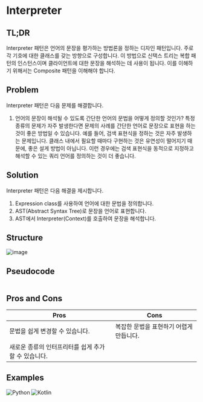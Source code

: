 # Interpreter

## TL;DR

Interpreter 패턴은 언어의 문장을 평가하는 방법론을 정하는 디자인 패턴입니다.
주로 각 기호에 대한 클래스를 갖는 방향으로 구성합니다. 이 방법으로 신택스 트리는 복합 패턴의 인스턴스이며 클라이언트에 대한 문장을 해석하는 데 사용이 됩니다.
이를 이해하기 위해서는 Composite 패턴을 이해해야 합니다.

## Problem

Interpreter 패턴은 다음 문제를 해결합니다.

1. 언어의 문장이 해석될 수 있도록 간단한 언어의 문법을 어떻게 정의할 것인가?
특정 종류의 문제가 자주 발생한다면 문제의 사례를 간단한 언어로 문장으로 표현을 하는 것이 좋은 방법일 수 있습니다.
예를 들어, 검색 표현식을 정하는 것은 자주 발생하는 문제입니다. 클래스 내에서 필요할 때마다 구현하는 것은 유연성이 떨어지기 때문에, 좋은 설게 방법이 아닙니다.
이런 경우에는 검색 표현식을 동적으로 지정하고 해석할 수 있는 쿼리 언어를 정의하는 것이 더 좋습니다.

## Solution

Interpreter 패턴은 다음 해결을 제시합니다.
1. Expression class를 사용하여 언어에 대한 문법을 정의합니다.
2. AST(Abstract Syntax Tree)로 문장을 언어로 표현합니다.
3. AST에서 Interpreter(Context)를 호출하여 문장을 해석합니다.

## Structure

![image](url)

## Pseudocode

```

```

## Pros and Cons
| Pros | Cons |
|------|------|
|문법을 쉽게 변경할 수 있습니다.|복잡한 문법을 표현하기 어렵게 만듭니다.|
|새로운 종류의 인터프리터를 쉽게 추가할 수 있습니다.|      |

## Examples

![Python](https://img.shields.io/badge/python-3670A0?style=for-the-badge&logo=python&logoColor=ffdd54)
![Kotlin](https://img.shields.io/badge/Kotlin-0095D5?&style=for-the-badge&logo=kotlin&logoColor=white)
